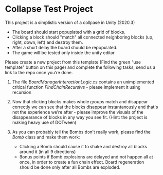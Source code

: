 # Collapse Test Project

This project is a simplistic version of a collpase in Unity (2020.3)
- The board should start popuplated with a grid of blocks.
- Clicking a block should "match" all connected neighboring blocks (up, right, down, left) and destroy them.
- After a short delay the board should be repopulated.
- The game will be tested only inside the unity editor

Please create a new project from this template (Find the green "use template" button on this page) and complete the following tasks, send us a link to the repo once you're done.

1. The file *BoardManagerInteractionLogic.cs* contains an unimplemented critical function *FindChainRecursive* - please implement it using recursion.

2. Now that clicking blocks makes whole groups match and disappear correctly we can see that the blocks disappear instantanously and that's not the experience we're after - please improve the visuals of the disappearance of blocks in any way you see fit. (Hint: the project is making heavy use of DOTween)

3. As you can probably tell the Bombs don't really work, please find the *Bomb* class and make them work:
	- Clicking a Bomb should cause it to shake and destroy all blocks around it (in all 9 directions)
	- Bonus points if Bomb explosions are delayed and not happen all at once, in order to create a fun chain effect. Board regeneration should be done only after all Bombs are exploded.
